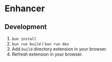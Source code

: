 # Enhancer

## Development

1. `bun install`
2. `bun run build` / `bun run dev`
3. Add `build` directory extension in your browser.
4. Refresh extension in your browser.